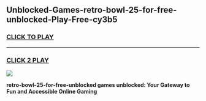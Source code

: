 
## Unblocked-Games-retro-bowl-25-for-free-unblocked-Play-Free-cy3b5
<h3>
<a href="https://premium76.site?title=retro-bowl-25-for-free-unblocked&ref=23A">CLICK TO PLAY</a></h3>
<hr>

<h3>
<a href="https://premium76.site?title=retro-bowl-25-for-free-unblocked&ref=23A">CLICK 2 PLAY</a>
  
</h3>

<a href="https://premium76.site?title=retro-bowl-25-for-free-unblocked&ref=23A"><img src="https://clearcache.store/games.png"></a>


**retro-bowl-25-for-free-unblocked games unblocked: Your Gateway to Fun and Accessible Online Gaming**
